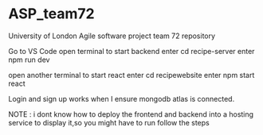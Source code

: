 # ASP_team72
University of London Agile software project team 72 repository


Go to VS Code
open terminal to start backend
enter cd recipe-server 
enter npm run dev 

open another terminal to start react
enter cd recipewebsite
enter npm start react 

Login and sign up works when I ensure mongodb atlas is connected.


NOTE : i dont know how to deploy the frontend and backend into a hosting service to display it,so you might have to run follow the steps
